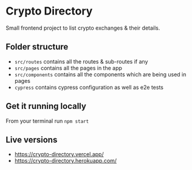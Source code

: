 # Crypto Directory

Small frontend project to list crypto exchanges & their details.

## Folder structure
* `src/routes` contains all the routes & sub-routes if any
* `src/pages` contains all the pages in the app
* `src/components` contains all the components which are being used in pages
* `cypress` contains cypress configuration as well as e2e tests

## Get it running locally

From your terminal run `npm start`

## Live versions
* https://crypto-directory.vercel.app/
* https://crypto-directory.herokuapp.com/